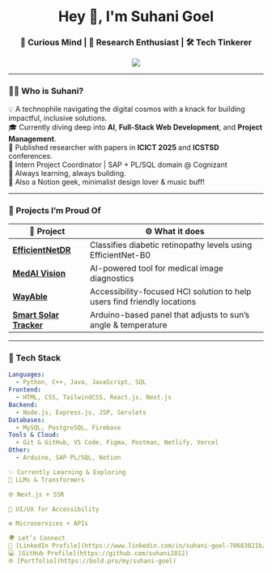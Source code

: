 <h1 align="center">Hey 👋, I'm Suhani Goel</h1>
<h3 align="center">🚀 Curious Mind | 🔬 Research Enthusiast | 🛠️ Tech Tinkerer</h3>

<p align="center">
  <img src="https://readme-typing-svg.demolab.com?font=Fira+Code&weight=500&pause=1000&color=FF61C7&center=true&vCenter=true&width=435&lines=Building+meaningful+projects.;Passionate+about+AI+%26+innovation.;Thriving+at+the+intersection+of+code+%26+creativity." />
</p>

---

### 👩‍💻 Who is Suhani?

💡 A technophile navigating the digital cosmos with a knack for building impactful, inclusive solutions.  
🎓 Currently diving deep into **AI**, **Full-Stack Web Development**, and **Project Management**.  
📝 Published researcher with papers in **ICICT 2025** and **ICSTSD** conferences.  
💼 Intern Project Coordinator | SAP + PL/SQL domain @ Cognizant  
🌱 Always learning, always building.  
🎨 Also a Notion geek, minimalist design lover & music buff!

---

### 🧠 Projects I’m Proud Of

| 🧪 Project | ⚙️ What it does |
|-----------|----------------|
| [**EfficientNetDR**](https://github.com/suhani2812/EfficientNetDR) | Classifies diabetic retinopathy levels using EfficientNet-B0 |
| [**MedAI Vision**](https://github.com/suhani2812/medai-vision) | AI-powered tool for medical image diagnostics |
| [**WayAble**](https://github.com/suhani2812/wayable) | Accessibility-focused HCI solution to help users find friendly locations |
| [**Smart Solar Tracker**](https://github.com/suhani2812) | Arduino-based panel that adjusts to sun’s angle & temperature |

---

### 🔧 Tech Stack

```yaml
Languages:
  - Python, C++, Java, JavaScript, SQL
Frontend:
  - HTML, CSS, TailwindCSS, React.js, Next.js
Backend:
  - Node.js, Express.js, JSP, Servlets
Databases:
  - MySQL, PostgreSQL, Firebase
Tools & Cloud:
  - Git & GitHub, VS Code, Figma, Postman, Netlify, Vercel
Other:
  - Arduino, SAP PL/SQL, Notion

✨ Currently Learning & Exploring
🧠 LLMs & Transformers

🌐 Next.js + SSR

📱 UI/UX for Accessibility

⚙️ Microservices + APIs

🌍 Let’s Connect
🔗 [LinkedIn Profile](https://www.linkedin.com/in/suhani-goel-70683021b/)  
💻 [GitHub Profile](https://github.com/suhani2812)  
🌐 [Portfolio](https://bold.pro/my/suhani-goel)


